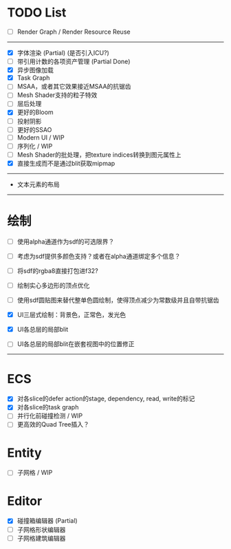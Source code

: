 # TODO List

* [ ] Render Graph / Render Resource Reuse
--- 
* [X] 字体渲染 (Partial) (是否引入ICU?)
* [ ] 带引用计数的各项资产管理 (Partial Done)
* [x] 异步图像加载
* [x] Task Graph
* [ ] MSAA，或者其它效果接近MSAA的抗锯齿
* [ ] Mesh Shader支持的粒子特效
* [ ] 层后处理
* [x] 更好的Bloom
* [ ] 投射阴影
* [ ] 更好的SSAO
* [ ] Modern UI / WIP
* [ ] 序列化 / WIP
* [ ] Mesh Shader的批处理，把texture indices转换到图元属性上
* [x] 直接生成而不是通过blit获取mipmap
---
* 文本元素的布局

---

# 绘制
* [ ] 使用alpha通道作为sdf的可选限界？
* [ ] 考虑为sdf提供多颜色支持？或者在alpha通道绑定多个信息？
* [ ] 将sdf的rgba8直接打包进f32?
* [ ] 绘制实心多边形的顶点优化
* [ ] 使用sdf圆贴图来替代整单色圆绘制，使得顶点减少为常数级并且自带抗锯齿

* [x] UI三层式绘制：背景色，正常色，发光色
* [x] UI各总层的局部blit
* [ ] UI各总层的局部blit在嵌套视图中的位置修正

---

# ECS

* [x] 对各slice的defer action的stage, dependency, read, write的标记
* [x] 对各slice的task graph
* [ ] 并行化前碰撞检测 / WIP
* [ ] 更高效的Quad Tree插入？

# Entity
* [ ] 子网格 / WIP

# Editor
* [x] 碰撞箱编辑器 (Partial) 
* [ ] 子网格形状编辑器
* [ ] 子网格建筑编辑器